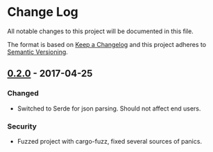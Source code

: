 # Change Log

All notable changes to this project will be documented in this file.

The format is based on [Keep a Changelog](http://keepachangelog.com/)
and this project adheres to [Semantic Versioning](http://semver.org/).

## [0.2.0] - 2017-04-25
### Changed
* Switched to Serde for json parsing. Should not affect end users.
### Security
* Fuzzed project with cargo-fuzz, fixed several sources of panics.

[0.2.0]: https://github.com/awestroke/js-source-mapper/compare/v0.1.1...v0.2.0